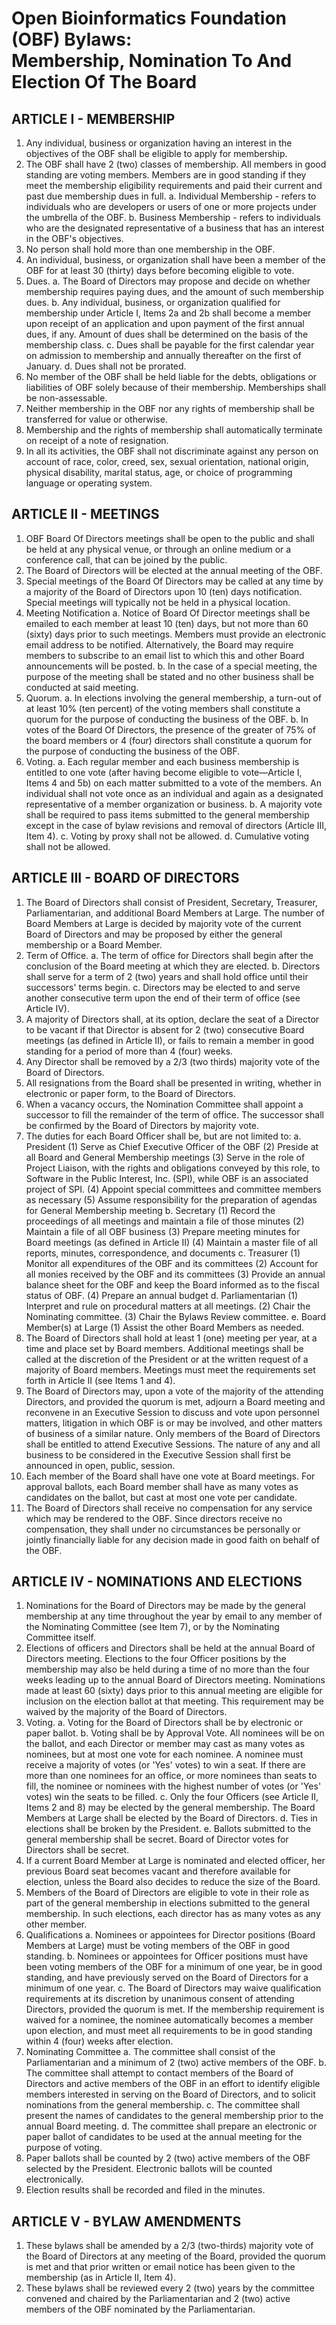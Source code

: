 Open Bioinformatics Foundation (OBF) Bylaws: <br/> Membership, Nomination To And Election Of The Board
========

ARTICLE I - MEMBERSHIP
-------------------

1.	Any individual, business or organization having an interest in the objectives of the OBF shall be eligible to apply for membership.
2.	The OBF shall have 2 (two) classes of membership. All members in good standing are voting members. Members are in good standing if they meet the membership eligibility requirements and paid their current and past due membership dues in full.
    a.	Individual Membership - refers to individuals who are developers or users of one or more projects under the umbrella of the OBF.
    b.	Business Membership - refers to individuals who are the designated representative of a business that has an interest in the OBF's objectives.
3.	No person shall hold more than one membership in the OBF.
4.	An individual, business, or organization shall have been a member of the OBF for at least 30 (thirty) days before becoming eligible to vote.
5.	Dues.
    a.	The Board of Directors may propose and decide on whether membership requires paying dues, and the amount of such membership dues.
    b.	Any individual, business, or organization qualified for membership under Article I, Items 2a and 2b shall become a member upon receipt of an application and upon payment of the first annual dues, if any. Amount of dues shall be determined on the basis of the membership class.
    c.	Dues shall be payable for the first calendar year on admission to membership and annually thereafter on the first of January.
    d.	Dues shall not be prorated.
6.	No member of the OBF shall be held liable for the debts, obligations or liabilities of OBF solely because of their membership. Memberships shall be non-assessable.
7.	Neither membership in the OBF nor any rights of membership shall be transferred for value or otherwise.
8.	Membership and the rights of membership shall automatically terminate on receipt of a note of resignation.
9.	In all its activities, the OBF shall not discriminate against any person on account of race, color, creed, sex, sexual orientation, national origin, physical disability, marital status, age, or choice of programming language or operating system.

ARTICLE II - MEETINGS
------------------

1.	OBF Board Of Directors meetings shall be open to the public and shall be held at any physical venue, or through an online medium or a conference call, that can be joined by the public.
2.	The Board of Directors will be elected at the annual meeting of the OBF.
3.	Special meetings of the Board Of Directors may be called at any time by a majority of the Board of Directors upon 10 (ten) days notification. Special meetings will typically not be held in a physical location.
4.	Meeting Notification
    a.	Notice of Board Of Director meetings shall be emailed to each member at least 10 (ten) days, but not more than 60 (sixty) days prior to such meetings. Members must provide an electronic email address to be notified. Alternatively, the Board may require members to subscribe to an email list to which this and other Board announcements will be posted.
    b.	In the case of a special meeting, the purpose of the meeting shall be stated and no other business shall be conducted at said meeting.
5.	Quorum.
    a.	In elections involving the general membership, a turn-out of at least 10% (ten percent) of the voting members shall constitute a quorum for the purpose of conducting the business of the OBF.
    b.	In votes of the Board Of Directors, the presence of the greater of 75% of the board members or 4 (four) directors shall constitute a quorum for the purpose of conducting the business of the OBF.
6.	Voting.
    a.	Each regular member and each business membership is entitled to one vote (after having become eligible to vote—Article I, Items 4 and 5b) on each matter submitted to a vote of the members. An individual shall not vote once as an individual and again as a designated representative of a member organization or business.
    b.	A majority vote shall be required to pass items submitted to the general membership except in the case of bylaw revisions and removal of directors (Article III, Item 4).
    c.	Voting by proxy shall not be allowed.
    d.	Cumulative voting shall not be allowed.

ARTICLE III - BOARD OF DIRECTORS
----------------------------

1.	The Board of Directors shall consist of President, Secretary, Treasurer, Parliamentarian, and additional Board Members at Large. The number of Board Members at Large is decided by majority vote of the current Board of Directors and may be proposed by either the general membership or a Board Member.
2.	Term of Office.
    a.	The term of office for Directors shall begin after the conclusion of the Board meeting at which they are elected.
    b.	Directors shall serve for a term of 2 (two) years and shall hold office until their successors' terms begin. 
    c.	Directors may be elected to and serve another consecutive term upon the end of their term of office (see Article IV).
3.	A majority of Directors shall, at its option, declare the seat of a Director to be vacant if that Director is absent for 2 (two) consecutive Board meetings (as defined in Article II), or fails to remain a member in good standing for a period of more than 4 (four) weeks.
4.	Any Director shall be removed by a 2/3 (two thirds) majority vote of the Board of Directors. 
5.	All resignations from the Board shall be presented in writing, whether in electronic or paper form, to the Board of Directors.
6.	When a vacancy occurs, the Nomination Committee shall appoint a successor to fill the remainder of the term of office. The successor shall be confirmed by the Board of Directors by majority vote.
7.	The duties for each Board Officer shall be, but are not limited to:
    a.	President
        (1)	Serve as Chief Executive Officer of the OBF
        (2)	Preside at all Board and General Membership meetings
        (3)	Serve in the role of Project Liaison, with the rights and obligations conveyed by this role, to Software in the Public Interest, Inc. (SPI), while OBF is an associated project of SPI.
        (4)	Appoint special committees and committee members as necessary
        (5)	Assume responsibility for the preparation of agendas for General Membership meeting
    b.	Secretary
        (1)	Record the proceedings of all meetings and maintain a file of those minutes
        (2)	Maintain a file of all OBF business
        (3)	Prepare meeting minutes for Board meetings (as defined in Article II)
        (4)	Maintain a master file of all reports, minutes, correspondence, and documents
    c.	Treasurer
        (1)	Monitor all expenditures of the OBF and its committees
        (2)	Account for all monies received by the OBF and its committees
        (3)	Provide an annual balance sheet for the OBF and keep the Board informed as to the fiscal status of OBF.
        (4)	Prepare an annual budget
    d.	Parliamentarian
        (1)	Interpret and rule on procedural matters at all meetings.
        (2)	Chair the Nominating committee.
        (3)	Chair the Bylaws Review committee.
    e.	Board Member(s) at Large
        (1)	Assist the other Board Members as needed.
8.	The Board of Directors shall hold at least 1 (one) meeting per year, at a time and place set by Board members. Additional meetings shall be called at the discretion of the President or at the written request of a majority of Board members. Meetings must meet the requirements set forth in Article II (see Items 1 and 4).
9.	The Board of Directors may, upon a vote of the majority of the attending Directors, and provided the quorum is met, adjourn a Board meeting and reconvene in an Executive Session to discuss and vote upon personnel matters, litigation in which OBF is or may be involved, and other matters of business of a similar nature. Only members of the Board of Directors shall be entitled to attend Executive Sessions. The nature of any and all business to be considered in the Executive Session shall first be announced in open, public, session.
10.	Each member of the Board shall have one vote at Board meetings. For approval ballots, each Board member shall have as many votes as candidates on the ballot, but cast at most one vote per candidate.
11.	The Board of Directors shall receive no compensation for any service which may be rendered to the OBF. Since directors receive no compensation, they shall under no circumstances be personally or jointly financially liable for any decision made in good faith on behalf of the OBF.

ARTICLE IV - NOMINATIONS AND ELECTIONS
-----------------------------------

1.	Nominations for the Board of Directors may be made by the general membership at any time throughout the year by email to any member of the Nominating Committee (see Item 7), or by the Nominating Committee itself. 
2.	Elections of officers and Directors shall be held at the annual Board of Directors meeting. Elections to the four Officer positions by the membership may also be held during a time of no more than the four weeks leading up to the annual Board of Directors meeting. Nominations made at least 60 (sixty) days prior to this annual meeting are eligible for inclusion on the election ballot at that meeting. This requirement may be waived by the majority of the Board of Directors.
3.	Voting.
    a.	Voting for the Board of Directors shall be by electronic or paper ballot.
    b.	Voting shall be by Approval Vote. All nominees will be on the ballot, and each Director or member may cast as many votes as nominees, but at most one vote for each nominee. A nominee must receive a majority of votes (or 'Yes' votes) to win a seat. If there are more than one nominees for an office, or more nominees than seats to fill, the nominee or nominees with the highest number of votes (or 'Yes' votes) win the seats to be filled.
    c.	Only the four Officers (see Article II, Items 2 and 8) may be elected by the general membership. The Board Members at Large shall be elected by the Board of Directors.
    d.	Ties in elections shall be broken by the President.
    e.	Ballots submitted to the general membership shall be secret. Board of Director votes for Directors shall be secret.
4.	If a current Board Member at Large is nominated and elected officer, her previous Board seat becomes vacant and therefore available for election, unless the Board also decides to reduce the size of the Board.
5.	Members of the Board of Directors are eligible to vote in their role as part of the general membership in elections submitted to the general membership. In such elections, each director has as many votes as any other member.
6.	Qualifications
    a.	Nominees or appointees for Director positions (Board Members at Large) must be voting members of the OBF in good standing.
    b.	Nominees or appointees for Officer positions must have been voting members of the OBF for a minimum of one year, be in good standing, and have previously served on the Board of Directors for a minimum of one year.
    c.	The Board of Directors may waive qualification requirements at its discretion by unanimous consent of attending Directors, provided the quorum is met. If the membership requirement is waived for a nominee, the nominee automatically becomes a member upon election, and must meet all requirements to be in good standing within 4 (four) weeks after election. 
7.	Nominating Committee
    a.	The committee shall consist of the Parliamentarian and a minimum of 2 (two) active members of the OBF.
    b.	The committee shall attempt to contact members of the Board of Directors and active members of the OBF in an effort to identify eligible members interested in serving on the Board of Directors, and to solicit nominations from the general membership.
    c.	The committee shall present the names of candidates to the general membership prior to the annual Board meeting.
    d.	The committee shall prepare an electronic or paper ballot of candidates to be used at the annual meeting for the purpose of voting.
8.	Paper ballots shall be counted by 2 (two) active members of the OBF selected by the President. Electronic ballots will be counted electronically.
9.	Election results shall be recorded and filed in the minutes.

ARTICLE V - BYLAW AMENDMENTS
---------------------------

1. These bylaws shall be amended by a 2/3 (two-thirds) majority vote of the Board of Directors at any meeting of the Board, provided the quorum is met and that prior written or email notice has been given to the membership (as in Article II, Item 4).
2. These bylaws shall be reviewed every 2 (two) years by the committee convened and chaired by the Parliamentarian and 2 (two) active members of the OBF nominated by the Parliamentarian.
